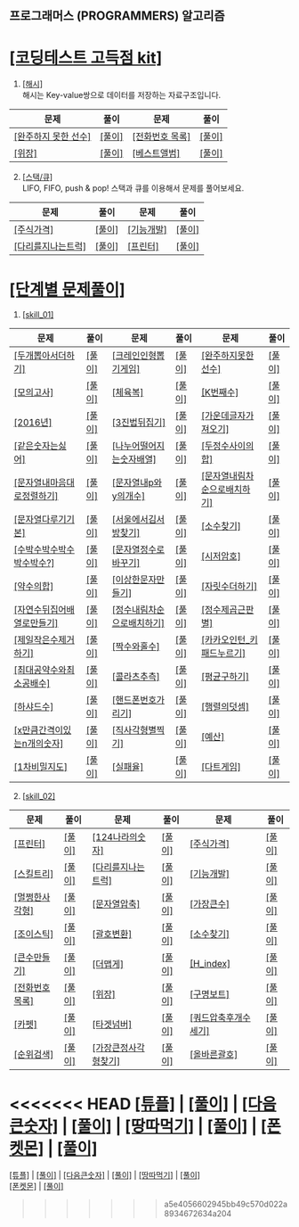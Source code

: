 ## 프로그래머스 (PROGRAMMERS) 알고리즘
# [[코딩테스트 고득점 kit]](https://programmers.co.kr/learn/challenges?tab=algorithm_practice_kit)

1. [[해시]](https://programmers.co.kr/learn/courses/30/parts/12077)   
해시는 Key-value쌍으로 데이터를 저장하는 자료구조입니다.
   
문제 | 풀이 | 문제 | 풀이
---- | ---- | ---- | ---- 
[[완주하지 못한 선수]](https://programmers.co.kr/learn/courses/30/lessons/42576) | [[풀이]](./src//python/코딩테스트_고득점_kit/해시/완주하지못한선수.py) | [[전화번호 목록]](https://programmers.co.kr/learn/courses/30/lessons/42577) | [[풀이]](./src//python/코딩테스트_고득점_kit/해시/전화번호목록.py) 
[[위장]](https://programmers.co.kr/learn/courses/30/lessons/42578) | [[풀이]](./src//python/코딩테스트_고득점_kit/해시/위장.py) | [[베스트앨범]](https://programmers.co.kr/learn/courses/30/lessons/42579) | [[풀이]](./src//python/코딩테스트_고득점_kit/해시/베스트앨범.py) 


2. [[스택/큐]](https://programmers.co.kr/learn/courses/30/parts/12081)   
LIFO, FIFO, push & pop! 스택과 큐를 이용해서 문제를 풀어보세요.  
   
문제 | 풀이 | 문제 | 풀이
---- | ---- | ---- | ----
[[주식가격]](https://programmers.co.kr/learn/courses/30/lessons/42584) | [[풀이]](./src/python/코딩테스트_고득점_kit/스택_큐/주식가격.py) | [[기능개발]](https://programmers.co.kr/learn/courses/30/lessons/42586) | [[풀이]](./src/python/코딩테스트_고득점_kit/스택_큐/기능개발.py)
[[다리를지나는트럭]](https://programmers.co.kr/learn/courses/30/lessons/42583) | [[풀이]](./src/python/코딩테스트_고득점_kit/스택_큐/다리를지나는트럭.py) | [[프린터]](https://programmers.co.kr/learn/courses/30/lessons/42587) | [[풀이]](./src/python/코딩테스트_고득점_kit/스택_큐/프린터.py)


# [[단계별 문제풀이]](https://programmers.co.kr/learn/challenges?tab=all_challenges)

1. [[skill_01]](https://programmers.co.kr/learn/challenges)
   
문제 | 풀이 | 문제 | 풀이 | 문제 | 풀이   
---- | ---- | ---- | ---- | ---- | ----   
[[두개뽑아서더하기]](https://programmers.co.kr/learn/courses/30/lessons/68644) | [[풀이]](./src/python/스킬테스트/level01/두개뽑아서더하기.py) | [[크레인인형뽑기게임]](https://programmers.co.kr/learn/courses/30/lessons/64061) | [[풀이]](./src/python/스킬테스트/level01/크레인인형뽑기게임.py) | [[완주하지못한선수]](https://programmers.co.kr/learn/courses/30/lessons/42576)   | [[풀이]](./src/python/스킬테스트/level01/완주하지못한선수.py)  
[[모의고사]](https://programmers.co.kr/learn/courses/30/lessons/42840) | [[풀이]](./src/python/스킬테스트/level01/모의고사.py) | [[체육복]](https://programmers.co.kr/learn/courses/30/lessons/42862) | [[풀이]](./src/python/스킬테스트/level01/체육복.py) | [[K번째수]](https://programmers.co.kr/learn/courses/30/lessons/42748) | [[풀이]](./src/python/스킬테스트/level01/K번째수.py)  
[[2016년]](https://programmers.co.kr/learn/courses/30/lessons/12901) | [[풀이]](./src/python/스킬테스트/level01/2016년.py) | [[3진법뒤집기]](https://programmers.co.kr/learn/courses/30/lessons/68935) | [[풀이]](./src/python/스킬테스트/level01/3진법뒤집기.py) | [[가운데글자가져오기]](https://programmers.co.kr/learn/courses/30/lessons/12903) | [[풀이]](./src/python/스킬테스트/level01/가운데글자가져오기.py)
[[같은숫자는싫어]](https://programmers.co.kr/learn/courses/30/lessons/12906) | [[풀이]](./src/python/스킬테스트/level01/같은숫자는싫어.py) | [[나누어떨어지는숫자배열]](https://programmers.co.kr/learn/courses/30/lessons/12910) | [[풀이]](./src/python/스킬테스트/level01/나누어떨어지는숫자배열.py) | [[두정수사이의합]](https://programmers.co.kr/learn/courses/30/lessons/12912) | [[풀이]](./src/python/스킬테스트/level01/두정수사이의합.py)
[[문자열내마음대로정렬하기]](https://programmers.co.kr/learn/courses/30/lessons/12915) | [[풀이]](./src/python/스킬테스트/level01/문자열내마음대로정렬하기.py) | [[문자열내p와y의개수]](https://programmers.co.kr/learn/courses/30/lessons/12916) | [[풀이]](./src/python/스킬테스트/level01/문자열내p와y의개수.py) | [[문자열내림차순으로배치하기]](https://programmers.co.kr/learn/courses/30/lessons/12917) | [[풀이]](./src/python/스킬테스트/level01/문자열내림차순으로배치하기.py)
[[문자열다루기기본]](https://programmers.co.kr/learn/courses/30/lessons/12917) | [[풀이]](./src/python/스킬테스트/level01/문자열다루기기본.py) | [[서울에서김서방찾기]](https://programmers.co.kr/learn/courses/30/lessons/12919) | [[풀이]](./src/python/스킬테스트/level01/서울에서김서방찾기.py) | [[소수찾기]](https://programmers.co.kr/learn/courses/30/lessons/12921) | [[풀이]](./src/python/스킬테스트/level01/소수찾기.py) |
 [[수박수박수박수박수박수?]](https://programmers.co.kr/learn/courses/30/lessons/12922) | [[풀이]](./src/python/스킬테스트/level01/수박수박수박수박수박수.py) | [[문자열정수로바꾸기]](https://programmers.co.kr/learn/courses/30/lessons/12925) | [[풀이]](./src/python/스킬테스트/level01/문자열정수로바꾸기.py) | [[시저암호]](https://programmers.co.kr/learn/courses/30/lessons/12926) | [[풀이]](./src/python/스킬테스트/level01/시저암호.py) 
[[약수의합]](https://programmers.co.kr/learn/courses/30/lessons/12928) | [[풀이]](./src/python/스킬테스트/level01/약수의합.py) | [[이상한문자만들기]](https://programmers.co.kr/learn/courses/30/lessons/12930) | [[풀이]](./src/python/스킬테스트/level01/이상한문자만들기.py) | [[자릿수더하기]](https://programmers.co.kr/learn/courses/30/lessons/12931) | [[풀이]](./src/python/스킬테스트/level01/자릿수더하기.py) 
[[자연수뒤집어배열로만들기]](https://programmers.co.kr/learn/courses/30/lessons/12932) | [[풀이]](./src/python/스킬테스트/level01/자연수뒤집어배열로만들기.py) | [[정수내림차순으로배치하기]](https://programmers.co.kr/learn/courses/30/lessons/12933) | [[풀이]](./src/python/스킬테스트/level01/정수내림차순으로배치하기.py) | [[정수제곱근판별]](https://programmers.co.kr/learn/courses/30/lessons/12934) | [[풀이]](./src/python/스킬테스트/level01/정수제곱근판별.py)
[[제일작은수제거하기]](https://programmers.co.kr/learn/courses/30/lessons/12935 ) | [[풀이]](./src/python/스킬테스트/level01/제일작은수제거하기.py) | [[짝수와홀수]](https://programmers.co.kr/learn/courses/30/lessons/12937) | [[풀이]](./src/python/스킬테스트/level01/짝수와홀수.py) | [[카카오인턴_키패드누르기]](https://programmers.co.kr/learn/courses/30/lessons/67256) | [[풀이]](./src/python/스킬테스트/level01/카카오인턴_키패드누르기.py)
[[최대공약수와최소공배수]](https://programmers.co.kr/learn/courses/30/lessons/12940) | [[풀이]](./src/python/스킬테스트/level01/최대공약수와최소공배수.py) | [[콜라츠추측]](https://programmers.co.kr/learn/courses/30/lessons/12943) | [[풀이]](./src/python/스킬테스트/level01/콜라츠추측.py) | [[평균구하기]](https://programmers.co.kr/learn/courses/30/lessons/12944) | [[풀이]](./src/python/스킬테스트/level01/평균구하기.py)
[[하샤드수]](https://programmers.co.kr/learn/courses/30/lessons/12947) | [[풀이]](./src/python/스킬테스트/level01/하샤드수.py) | [[핸드폰번호가리기]](https://programmers.co.kr/learn/courses/30/lessons/12948) | [[풀이]](./src/python/스킬테스트/level01/핸드폰번호가리기.py) | [[행렬의덧셈]](https://programmers.co.kr/learn/courses/30/lessons/12950) | [[풀이]](./src/python/스킬테스트/level01/행렬의덧셈.py)
[[x만큼간격이있는n개의숫자]](https://programmers.co.kr/learn/courses/30/lessons/12954) | [[풀이]](./src/python/스킬테스트/level01/x만큼간격이있는n개의숫자.py) | [[직사각형별찍기]](https://programmers.co.kr/learn/courses/30/lessons/12969) | [[풀이]](./src/python/스킬테스트/level01/직사각형별찍기.py) | [[예산]](https://programmers.co.kr/learn/courses/30/lessons/12982) | [[풀이]](./src/python/스킬테스트/level01/예산.py)
[[1차비밀지도]](https://programmers.co.kr/learn/courses/30/lessons/17681) | [[풀이]](./src/python/스킬테스트/level01/1차비밀지도.py) | [[실패율]](https://programmers.co.kr/learn/courses/30/lessons/42889) | [[풀이]](./src/python/스킬테스트/level01/실패율.py) | [[다트게임]](https://programmers.co.kr/learn/courses/30/lessons/17682) | [[풀이]](./src/python/스킬테스트/level01/다트게임.py)

2. [[skill_02]](https://programmers.co.kr/learn/challenges)
   
문제 | 풀이 | 문제 | 풀이 | 문제 | 풀이   
---- | ---- | ---- | ---- | ---- | ---- 
[[프린터]](https://programmers.co.kr/learn/courses/30/lessons/42587) | [[풀이]](./src/python/스킬테스트/level02/프린터.py) | [[124나라의숫자]](https://programmers.co.kr/learn/courses/30/lessons/12899) | [[풀이]](./src/python/스킬테스트/level02/124나라의숫자.py) | [[주식가격]](https://programmers.co.kr/learn/courses/30/lessons/42584) | [[풀이]](./src/python/스킬테스트/level02/주식가격.py)
[[스킬트리]](https://programmers.co.kr/learn/courses/30/lessons/49993) | [[풀이]](./src/python/스킬테스트/level02/스킬트리.py) | [[다리를지나는트럭]](https://programmers.co.kr/learn/courses/30/lessons/42583) | [[풀이]](./src/python/스킬테스트/level02/다리를지나는트럭.py) | [[기능개발]](https://programmers.co.kr/learn/courses/30/lessons/42586) | [[풀이]](./src/python/스킬테스트/level02/기능개발.py) 
[[멀쩡한사각형]](https://programmers.co.kr/learn/courses/30/lessons/62048) | [[풀이]](./src/python/스킬테스트/level02/멀쩡한사각형.py) | [[문자열압축]](https://programmers.co.kr/learn/courses/30/lessons/60057) | [[풀이]](./src/python/스킬테스트/level02/문자열압축.py) | [[가장큰수]](https://programmers.co.kr/learn/courses/30/lessons/42746) | [[풀이]](./src/python/스킬테스트/level02/가장큰수.py) 
[[조이스틱]](https://programmers.co.kr/learn/courses/30/lessons/42860) | [[풀이]](./src/python/스킬테스트/level02/조이스틱.py) | [[괄호변환]](https://programmers.co.kr/learn/courses/30/lessons/60058) | [[풀이]](./src/python/스킬테스트/level02/괄호변환.py) | [[소수찾기]](https://programmers.co.kr/learn/courses/30/lessons/42839) | [[풀이]](./src/python/스킬테스트/level02/소수찾기.py) 
[[큰수만들기]](https://programmers.co.kr/learn/courses/30/lessons/42883) | [[풀이]](./src/python/스킬테스트/level02/큰수만들기.py) | [[더맵게]](https://programmers.co.kr/learn/courses/30/lessons/42626) | [[풀이]](./src/python/스킬테스트/level02/더맵게.py) | [[H_index]](https://programmers.co.kr/learn/courses/30/lessons/42747) | [[풀이]](./src/python/스킬테스트/level02/H_index.py)   
[[전화번호목록]](https://programmers.co.kr/learn/courses/30/lessons/42577) | [[풀이]](./src/python/스킬테스트/level02/전화번호목록.py) | [[위장]](https://programmers.co.kr/learn/courses/30/lessons/42578) | [[풀이]](./src/python/스킬테스트/level02/위장.py) | [[구명보트]](https://programmers.co.kr/learn/courses/30/lessons/42885) | [[풀이]](./src/python/스킬테스트/level02/구명보트.py)   
[[카펫]](https://programmers.co.kr/learn/courses/30/lessons/42842) | [[풀이]](./src/python/스킬테스트/level02/카펫.py) | [[타겟넘버]](https://programmers.co.kr/learn/courses/30/lessons/43165?language=python3) | [[풀이]](./src/python/스킬테스트/level02/타겟넘버.py) | [[쿼드압축후개수세기]](https://programmers.co.kr/learn/courses/30/lessons/68936) | [[풀이]](./src/python/스킬테스트/level02/쿼드압축후개수세기.py)   
[[순위검색]](https://programmers.co.kr/learn/courses/30/lessons/72412) | [[풀이]](./src/python/스킬테스트/level02/순위검색.py) | [[가장큰정사각형찾기]](https://programmers.co.kr/learn/courses/30/lessons/12905) | [[풀이]](./src/python/스킬테스트/level02/가장큰정사각형찾기.py) | [[올바른괄호]](https://programmers.co.kr/learn/courses/30/lessons/12909) | [[풀이]](./src/python/스킬테스트/level02/올바른괄호.py)
<<<<<<< HEAD
[[튜플]](https://programmers.co.kr/learn/courses/30/lessons/64065) | [[풀이]](./src/python/스킬테스트/level02/튜플.py) | [[다음큰숫자]](https://programmers.co.kr/learn/courses/30/lessons/12911) | [[풀이]](./src/python/스킬테스트/level02/다음큰숫자.py) | [[땅따먹기]](https://programmers.co.kr/learn/courses/30/lessons/12913) | [[풀이]](./src/python/스킬테스트/level02/땅따먹기.py) | [[폰켓몬]](https://programmers.co.kr/learn/courses/30/lessons/1845) | [[풀이]](./src/python/스킬테스트/level02/폰켓몬.py)  
=======
[[튜플]](https://programmers.co.kr/learn/courses/30/lessons/64065) | [[풀이]](./src/python/스킬테스트/level02/튜플.py) | [[다음큰숫자]](https://programmers.co.kr/learn/courses/30/lessons/12911) | [[풀이]](./src/python/스킬테스트/level02/다음큰숫자.py) | [[땅따먹기]](https://programmers.co.kr/learn/courses/30/lessons/12913) | [[풀이]](./src/python/스킬테스트/level02/땅따먹기.py)   
[[폰켓몬]](https://programmers.co.kr/learn/courses/30/lessons/1845) | [[풀이]](./src/python/스킬테스트/level02/폰켓몬.py)
>>>>>>> a5e4056602945bb49c570d022a8934672634a204
